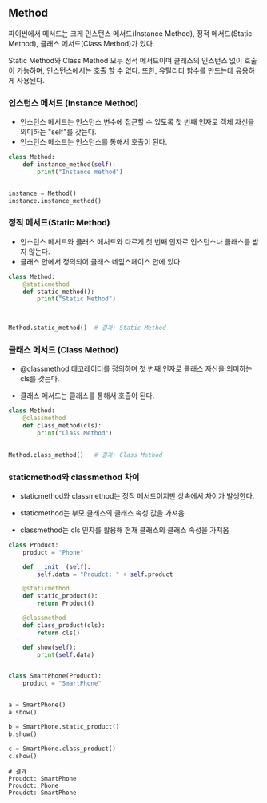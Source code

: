 ## Method

파이썬에서 메서드는 크게 인스턴스 메서드(Instance Method), 정적 메서드(Static Method), 클래스 메서드(Class Method)가 있다.

Static Method와 Class Method 모두 정적 메서드이며 클래스의 인스턴스 없이 호출이 가능하며, 인스턴스에서는 호출 할 수 없다. 또한, 유틸리티 함수를 만드는데 유용하게 사용된다.

### 인스턴스 메서드 (Instance Method)

- 인스턴스 메서드는 인스턴스 변수에 접근할 수 있도록 첫 번째 인자로 객체 자신을 의미하는 "self"를 갖는다.
- 인스턴스 메소드는 인스턴스를 통해서 호출이 된다.

```python
class Method:
    def instance_method(self):
        print("Instance method")


instance = Method()
instance.instance_method()
```

### 정적 메서드(Static Method)

- 인스턴스 메서드와 클래스 메서드와 다르게 첫 번째 인자로 인스턴스나 클래스를 받지 않는다.
- 클래스 안에서 정의되어 클래스 네임스페이스 안에 있다.

```python
class Method:
    @staticmethod
    def static_method():
        print("Static Method")

        

Method.static_method()	# 결과: Static Method
```

### 클래스 메서드 (Class Method)

- @classmethod 데코레이터를 정의하며 첫 번째 인자로 클래스 자신을 의미하는 cls를 갖는다.

- 클래스 메서드는 클래스를 통해서 호출이 된다.

```python
class Method:
    @classmethod
    def class_method(cls):
        print("Class Method")
        

Method.class_method()	# 결과: Class Method
```

### staticmethod와 classmethod 차이

- staticmethod와 classmethod는 정적 메서드이지만 상속에서 차이가 발생한다.

- staticmethod는 부모 클래스의 클래스 속성 값을 가져옴
- classmethod는 cls 인자를 활용해 현재 클래스의 클래스 속성을 가져옴

```python
class Product:
    product = "Phone"

    def __init__(self):
        self.data = "Proudct: " + self.product

    @staticmethod
    def static_product():
        return Product()

    @classmethod
    def class_product(cls):
        return cls()

    def show(self):
        print(self.data)


class SmartPhone(Product):
    product = "SmartPhone"


a = SmartPhone()
a.show()

b = SmartPhone.static_product()
b.show()

c = SmartPhone.class_product()
c.show()
```

```shell
# 결과
Proudct: SmartPhone
Proudct: Phone
Proudct: SmartPhone
```

